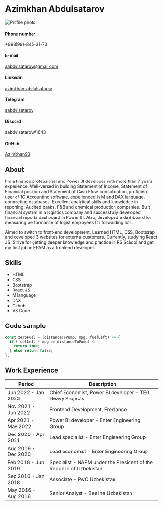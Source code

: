 # Azimkhan Abdulsatarov
![Profile photo](https://i.ibb.co/2qSzBYV/photo-for-cv-aab.jpg)
#### Phone number
+998(99)-845-31-73

#### E-mail
aabdulsatarov@gmail.com

#### Linkedin
[azimkhan-abdulsatarov](https://www.linkedin.com/in/azimkhan-abdulsatarov/)

#### Telegram
[aabdulsatarov](https://t.me/aabdulsatarov)

#### Discord
aabdulsatarov#1643

#### GitHub
[Azimkhan93](https://github.com/Azimkhan93)


## About

I'm a finance professional and Power BI developer with more than 7 years experience. Well-versed in building Statement of Income,
Statement of Financial position and Statement of Cash Flow, consolidation, proficient user of 1C Accounting software, experienced in M and DAX language, connecting databases. Excellent analytical skills and knowledge in reporting. Audited banks, F&B and chemical production companies. Built financial system in a logistics company and successfully developed financial reports dashboard in Power BI. Also, developed a dashboard for measuring performance of logist employees for forwarding lots.

Aimed to switch to front-end development. Learned HTML, CSS, Bootstrap and developed 3 websites for external customers. Currently, studying React JS. Strive for getting deeper knowledge and practice in RS School and get my first job in EPAM as a frontend developer.


## Skills
- HTML
- CSS
- Bootstrap
- React JS
- M language
- DAX
- Github
- VS Code


## Code sample
```javascript
const zeroFuel = (distanceToPump, mpg, fuelLeft) => {
  if (fuelLeft * mpg >= distanceToPump) {
    return true;
  } else return false;
};
```


## Work Experience

| Period              | Description                                                          |
| --------------------|----------------------------------------------------------------------| 
| Jun 2022 - Jan 2023 | Chief Economist, Power BI developer - TEG Heavy Projects             |
| Nov 2021 - Jun 2022 | Frontend Development, Freelance                                      |
| Apr 2021 - May 2022 | Power BI developer - Enter Engineering Group                         |
| Dec 2020 - Apr 2021 | Lead specialist - Enter Engineering Group                            |
| Aug 2019 - Dec 2020 | Lead economist - Enter Engineering Group                             |
| Feb 2018 - Jun 2019 | Specialist - NAPM under the President of the Republic of Uzbekistan  |
| Sep 2016 - Jan 2018 | Associate - PwC Uzbekistan                                           |
| May 2016 - Aug 2016 | Senior Analyst - Beeline Uzbekistan                                  |


